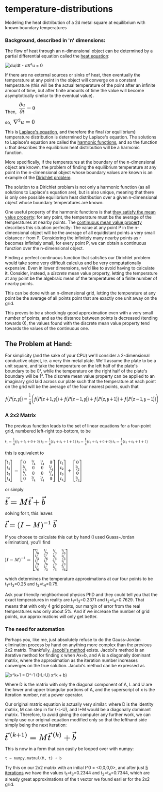 # temperature-distributions
Modeling the heat distribution of a 2d metal square at equilibrium with known boundary temperatures

### Background, described in 'n' dimensions:

The flow of heat through an n-dimensional object can be determined by a partial differential equation called the [heat equation](https://en.wikipedia.org/wiki/Heat_equation "Wikipedia - Heat Equation"):

![du/dt - α∇²u = 0](https://wikimedia.org/api/rest_v1/media/math/render/svg/3edc07e9067b68e6057723653f7c3e7403889598 "the heat equation")

If there are no external sources or sinks of heat, then eventually the temperature at any point in the object will converge on a constant temperature (this will be the actual temperature of the point after an infinite amount of time, but after finite amounts of time the value will become asymptotically similar to the eventual value).

Then, &nbsp;<img src="figures/frac_del-u_del-t.png" height="36" alt="du/dt = 0" title="">

so, &nbsp;<img src="figures/nabla2_u_0.png" height="18" alt="∇²u = 0" title="">

This is [Laplace's equation](https://en.wikipedia.org/wiki/Laplace%27s_equation "Laplace's equation"), and therefore the final (or equilibrium) temperature distribution is determined by Laplace's equation.
The solutions to Laplace's equation are called the [harmonic functions](https://en.wikipedia.org/wiki/Harmonic_function "Harmonic Function"), and so the function u that describes the equilibrium heat distribution will be a harmonic function.

More specifically, if the temperatures at the boundary of the n-dimensional object are known, the problem of finding the equilibrium temperature at any point in the n-dimensional object whose boundary values are known is an example of the [Dirichlet problem](https://en.wikipedia.org/wiki/Dirichlet_problem "Dirichlet problem").

The solution to a Dirichlet problem is not only a harmonic function (as all solutions to Laplace's equation are), but is also unique, meaning that there is only one possible equilibrium heat distribution over a given n-dimensional object whose boundary temperatures are known.

One useful property of the harmonic functions is that [they satisfy the mean value property](https://en.wikipedia.org/wiki/Harmonic_function#The_mean_value_property "Wikipedia - Harmonic function : The mean value property"): for any point, the temperature must be the average of the temperatures at nearby points.
The [continuous mean value property](https://sites.math.washington.edu/~morrow/336_13/mvp1.pdf "University of Washington : Math - Mean Value Property") describes this situation perfectly: The value at any point P in the n-dimensional object will be the average of all equidistant points a very small distance r from P. Considering the infinitely many nearby points as r becomes infinitely small, for every point P, we can obtain a continuous function over the n-dimensional object.

Finding a perfect continuous function that satisfies our Dirichlet problem would take some very difficult calculus and be very computationally expensive. Even in lower dimensions, we'd like to avoid having to calculate it.
Consider, instead, a *discrete* mean value property, letting the temperature at any point be the algebraic mean of the temperatures of a finite number of nearby points.

This can be done with an n-dimensional grid, letting the temperature at any point be the average of all points point that are exactly one unit away on the grid.

This proves to be a shockingly good approximation even with a very small number of points, and as the distance between points is decreased (tending towards 0), the values found with the discrete mean value property tend towards the values of the continuous one.

## The Problem at Hand:
For simplicity (and the sake of your CPU) we'll consider a 2-dimensional conductive object, ie. a very thin metal plate.
We'll assume the plate to be a unit square, and take the temperature on the left half of the plate's boundary to be 0°, while the temperature on the right half of the plate's boundary will be 1°.
The discrete mean value property can be applied to an imaginary grid laid across our plate such that the temperature at each point on the grid will be the average of the four nearest points, such that

<img src="figures/f_pxy_equals.png" height="36" alt="f(P(x,y)) = 1/4 ( f(P(x+1,y)) + f(P(x-1,y)) + f(P(x,y+1)) + f(P(x-1,y-1)) )">

### A 2x2 Matrix
The previous function leads to the set of linear equations for a four-point grid, numbered left-right top-bottom, to be

<img src="figures/t1_lin_sys.png" height="24" alt="t<sub>1</sub>= (1/4) (t<sub>2</sub> + t<sub>3</sub> + 0 + 0)" title="">

<img src="figures/t2_lin_sys.png" height="24" alt="t<sub>2</sub>= (1/4) (t<sub>1</sub> + t<sub>4</sub> + 1 + 1)" title="">

<img src="figures/t3_lin_sys.png" height="24" alt="t<sub>3</sub>= (1/4) (t<sub>1</sub> + t<sub>4</sub> + 0 + 0)" title="">

<img src="figures/t4_lin_sys.png" height="24" alt="t<sub>4</sub>= (1/4) (t<sub>2</sub> + t<sub>3</sub> + 1 + 1)" title="">

this is equivalent to

<img src="figures/t_exp_lin_sys.png" height="72" alt="t=Mt+b expanded" title="">

or simply

<img src="figures/t_smol_lin_sys.png" height="30" alt="t=Mt+b expanded" title="">

solving for t, this leaves

<img src="figures/t_I-M_-1.png" height="30" alt="t=(I-M)<sup>-1</sup> b" title="">


If you choose to calculate this out by hand (I used Guass-Jordan elimination), you'll find

<img src="figures/I-M_inv_eq.png" height="72" alt="what (I-M)<sup>-1</sup> equals" title="">

which determines the temperature approximations at our four points to be t<sub>1</sub>=t<sub>3</sub>=0.25 and t<sub>2</sub>=t<sub>4</sub>=0.75.

Ask your friendly neighborhood physics PhD and they could tell you that the exact temperatures in reality are t<sub>1</sub>=t<sub>3</sub>=0.2371 and t<sub>2</sub>=t<sub>4</sub>=0.7629. That means that with only 4 grid points, our margin of error from the real temperatures was only about 5%.
And if we increase the number of grid points, our approximations will only get better.

### The need for automation
Perhaps you, like me, just absolutely refuse to do the Gauss-Jordan elimination process by hand on anything more complex than the previous 2x2 matrix.
Thankfully, [Jacobi's method](https://www.maa.org/press/periodicals/loci/joma/iterative-methods-for-solving-iaxi-ibi-jacobis-method "Mathematical Association of America - Iterative Methods for Solving Ax = b - Jacobi's Method") exists.
Jacobi's method is an iterative method for finding x when Ax=b, and A is a diagonally dominant matrix, where the approximation as the iteration number increases converges on the true solution.
Jacobi's method can be expressed as

<img src="https://www.maa.org/sites/default/files/images/cms_upload/JacobisMethod435220.gif" height="30" alt="x^k+1 = D^-1 ((-L-U) x^k + b)" title="Jacobi's method">

Where D is the matrix with only the diagonal component of A, L and U are the lower and upper triangular portions of A, and the superscript of x is the iteration number, not a power operator.

Our original matrix equation is actually very similar: where D is the identity matrix, M can step in for (-L-U), and I+M would be a diagonally dominant matrix. Therefore, to avoid giving the computer any further work, we can simply use our original equation modified only so that the lefthand side simply being the next iteration:

<img src="figures/t_k+1.png" height="30" alt="t^k+1 = Mt^k + b" title="">

This is now in a form that can easily be looped over with numpy:

```python
t = numpy.matmul(M, t) + b
```

Try this on our 2x2 matrix with an initial t^0 = <0,0,0,0>, and after just <a href="figures/5_iter.png" >5 iterations</a> we have the values t<sub>1</sub>=t<sub>3</sub>=0.2344 and t<sub>2</sub>=t<sub>4</sub>=0.7344, which are already great approximations of the t vector we found earlier for the 2x2 grid.
